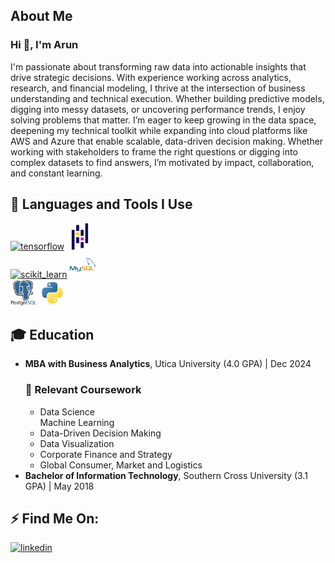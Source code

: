 <h2>About Me</h2>
<h3>Hi 👋, I'm Arun </h3>
<p>I'm passionate about transforming raw data into actionable insights that drive strategic decisions. With experience working across analytics, research, and financial modeling, I thrive at the intersection of business understanding and technical execution. Whether building predictive models, digging into messy datasets, or uncovering performance trends, I enjoy solving problems that matter. 
I’m eager to keep growing in the data space, deepening my technical toolkit while expanding into cloud platforms like AWS and Azure that enable scalable, data-driven decision making. Whether working with stakeholders to frame the right questions or digging into complex datasets to find answers, I’m motivated by impact, collaboration, and constant learning.</p>

<h2>🚀 Languages and Tools I Use</h2>
<p>
<a target="_blank" href="https://www.vectorlogo.zone/logos/tensorflow/tensorflow-icon.svg" style="display: inline-block;"><img src="https://www.vectorlogo.zone/logos/tensorflow/tensorflow-icon.svg" alt="tensorflow" width="42" height="42" /></a> 
<a target="_blank" href="https://raw.githubusercontent.com/devicons/devicon/2ae2a900d2f041da66e950e4d48052658d850630/icons/pandas/pandas-original.svg" style="display: inline-block;"><img src="https://raw.githubusercontent.com/devicons/devicon/2ae2a900d2f041da66e950e4d48052658d850630/icons/pandas/pandas-original.svg" alt="pandas" width="42" height="42" /></a>   <br>
<a target="_blank" href="https://upload.wikimedia.org/wikipedia/commons/0/05/Scikit_learn_logo_small.svg" style="display: inline-block;"><img src="https://upload.wikimedia.org/wikipedia/commons/0/05/Scikit_learn_logo_small.svg" alt="scikit_learn" width="42" height="42" /></a>   
<a target="_blank" href="https://raw.githubusercontent.com/devicons/devicon/master/icons/mysql/mysql-original-wordmark.svg" style="display: inline-block;"><img src="https://raw.githubusercontent.com/devicons/devicon/master/icons/mysql/mysql-original-wordmark.svg" alt="mysql" width="42" height="42" /></a>  <br>
<a target="_blank" href="https://raw.githubusercontent.com/devicons/devicon/master/icons/postgresql/postgresql-original-wordmark.svg" style="display: inline-block;"><img src="https://raw.githubusercontent.com/devicons/devicon/master/icons/postgresql/postgresql-original-wordmark.svg" alt="postgresql" width="42" height="42" /></a> 
<a target="_blank" href="https://raw.githubusercontent.com/devicons/devicon/master/icons/python/python-original.svg" style="display: inline-block;"><img src="https://raw.githubusercontent.com/devicons/devicon/master/icons/python/python-original.svg" alt="python" width="42" height="42" /></a>
</p>

<h2>🎓 Education</h2>
<ul>
  <li><b>MBA with Business Analytics</b>, Utica University (4.0 GPA) | Dec 2024</li>
  <h3>📘 Relevant Coursework</h3>
  <ul>
    <li>Data Science</li>
    <il>Machine Learning</li>
    <li>Data-Driven Decision Making</li>
    <li>Data Visualization</li>
    <li>Corporate Finance and Strategy</li>
    <li>Global Consumer, Market and Logistics</li>
  </ul>
  <li><b>Bachelor of Information Technology</b>, Southern Cross University (3.1 GPA) | May 2018</li>
</ul>

<h2>⚡️ Find Me On:</h2>
<p>
<a target="_blank" href="https://www.linkedin.com/in/c-arun" style="display: inline-block;"><img src="https://img.shields.io/badge/linkedin-logo?style=for-the-badge&logo=linkedin&logoColor=white&color=%230a77b6" alt="linkedin" /></a>
</p>
